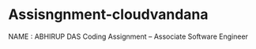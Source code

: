 # Assisngnment-cloudvandana
NAME : ABHIRUP DAS                                                           Coding Assignment – Associate Software Engineer
